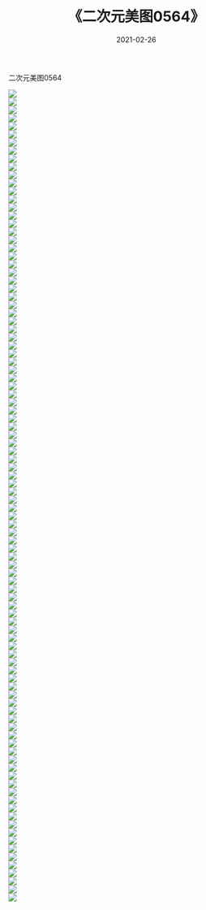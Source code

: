 ﻿---
layout: post
title:  《二次元美图0564》
date:   2021-02-26
img: http://imgx.orgx.ga/二次元/2021/二次元美图0564/000.jpg
categories: [美女, 清纯, 唯美]
---

二次元美图0564

 ![](http://imgx.orgx.ga/二次元/2021/二次元美图0564/001.jpg) <br>![](http://imgx.orgx.ga/二次元/2021/二次元美图0564/002.jpg) <br>![](http://imgx.orgx.ga/二次元/2021/二次元美图0564/003.jpg) <br>![](http://imgx.orgx.ga/二次元/2021/二次元美图0564/004.jpg) <br>![](http://imgx.orgx.ga/二次元/2021/二次元美图0564/005.jpg) <br>![](http://imgx.orgx.ga/二次元/2021/二次元美图0564/006.jpg) <br>![](http://imgx.orgx.ga/二次元/2021/二次元美图0564/007.jpg) <br>![](http://imgx.orgx.ga/二次元/2021/二次元美图0564/008.jpg) <br>![](http://imgx.orgx.ga/二次元/2021/二次元美图0564/009.jpg) <br>![](http://imgx.orgx.ga/二次元/2021/二次元美图0564/010.jpg) <br>![](http://imgx.orgx.ga/二次元/2021/二次元美图0564/011.jpg) <br>![](http://imgx.orgx.ga/二次元/2021/二次元美图0564/012.jpg) <br>![](http://imgx.orgx.ga/二次元/2021/二次元美图0564/013.jpg) <br>![](http://imgx.orgx.ga/二次元/2021/二次元美图0564/014.jpg) <br>![](http://imgx.orgx.ga/二次元/2021/二次元美图0564/015.jpg) <br>![](http://imgx.orgx.ga/二次元/2021/二次元美图0564/016.jpg) <br>![](http://imgx.orgx.ga/二次元/2021/二次元美图0564/017.jpg) <br>![](http://imgx.orgx.ga/二次元/2021/二次元美图0564/018.jpg) <br>![](http://imgx.orgx.ga/二次元/2021/二次元美图0564/019.jpg) <br>![](http://imgx.orgx.ga/二次元/2021/二次元美图0564/020.jpg) <br>![](http://imgx.orgx.ga/二次元/2021/二次元美图0564/021.jpg) <br>![](http://imgx.orgx.ga/二次元/2021/二次元美图0564/022.jpg) <br>![](http://imgx.orgx.ga/二次元/2021/二次元美图0564/023.jpg) <br>![](http://imgx.orgx.ga/二次元/2021/二次元美图0564/024.jpg) <br>![](http://imgx.orgx.ga/二次元/2021/二次元美图0564/025.jpg) <br>![](http://imgx.orgx.ga/二次元/2021/二次元美图0564/026.jpg) <br>![](http://imgx.orgx.ga/二次元/2021/二次元美图0564/027.jpg) <br>![](http://imgx.orgx.ga/二次元/2021/二次元美图0564/028.jpg) <br>![](http://imgx.orgx.ga/二次元/2021/二次元美图0564/029.jpg) <br>![](http://imgx.orgx.ga/二次元/2021/二次元美图0564/030.jpg) <br>![](http://imgx.orgx.ga/二次元/2021/二次元美图0564/031.jpg) <br>![](http://imgx.orgx.ga/二次元/2021/二次元美图0564/032.jpg) <br>![](http://imgx.orgx.ga/二次元/2021/二次元美图0564/033.jpg) <br>![](http://imgx.orgx.ga/二次元/2021/二次元美图0564/034.jpg) <br>![](http://imgx.orgx.ga/二次元/2021/二次元美图0564/035.jpg) <br>![](http://imgx.orgx.ga/二次元/2021/二次元美图0564/036.jpg) <br>![](http://imgx.orgx.ga/二次元/2021/二次元美图0564/037.jpg) <br>![](http://imgx.orgx.ga/二次元/2021/二次元美图0564/038.jpg) <br>![](http://imgx.orgx.ga/二次元/2021/二次元美图0564/039.jpg) <br>![](http://imgx.orgx.ga/二次元/2021/二次元美图0564/040.jpg) <br>![](http://imgx.orgx.ga/二次元/2021/二次元美图0564/041.jpg) <br>![](http://imgx.orgx.ga/二次元/2021/二次元美图0564/042.jpg) <br>![](http://imgx.orgx.ga/二次元/2021/二次元美图0564/043.jpg) <br>![](http://imgx.orgx.ga/二次元/2021/二次元美图0564/044.jpg) <br>![](http://imgx.orgx.ga/二次元/2021/二次元美图0564/045.jpg) <br>![](http://imgx.orgx.ga/二次元/2021/二次元美图0564/046.jpg) <br>![](http://imgx.orgx.ga/二次元/2021/二次元美图0564/047.jpg) <br>![](http://imgx.orgx.ga/二次元/2021/二次元美图0564/048.jpg) <br>![](http://imgx.orgx.ga/二次元/2021/二次元美图0564/049.jpg) <br>![](http://imgx.orgx.ga/二次元/2021/二次元美图0564/050.jpg) <br>![](http://imgx.orgx.ga/二次元/2021/二次元美图0564/051.jpg) <br>![](http://imgx.orgx.ga/二次元/2021/二次元美图0564/052.jpg) <br>![](http://imgx.orgx.ga/二次元/2021/二次元美图0564/053.jpg) <br>![](http://imgx.orgx.ga/二次元/2021/二次元美图0564/054.jpg) <br>![](http://imgx.orgx.ga/二次元/2021/二次元美图0564/055.jpg) <br>![](http://imgx.orgx.ga/二次元/2021/二次元美图0564/056.jpg) <br>![](http://imgx.orgx.ga/二次元/2021/二次元美图0564/057.jpg) <br>![](http://imgx.orgx.ga/二次元/2021/二次元美图0564/058.jpg) <br>![](http://imgx.orgx.ga/二次元/2021/二次元美图0564/059.jpg) <br>![](http://imgx.orgx.ga/二次元/2021/二次元美图0564/060.jpg) <br>![](http://imgx.orgx.ga/二次元/2021/二次元美图0564/061.jpg) <br>![](http://imgx.orgx.ga/二次元/2021/二次元美图0564/062.jpg) <br>![](http://imgx.orgx.ga/二次元/2021/二次元美图0564/063.jpg) <br>![](http://imgx.orgx.ga/二次元/2021/二次元美图0564/064.jpg) <br>![](http://imgx.orgx.ga/二次元/2021/二次元美图0564/065.jpg) <br>![](http://imgx.orgx.ga/二次元/2021/二次元美图0564/066.jpg) <br>![](http://imgx.orgx.ga/二次元/2021/二次元美图0564/067.jpg) <br>![](http://imgx.orgx.ga/二次元/2021/二次元美图0564/068.jpg) <br>![](http://imgx.orgx.ga/二次元/2021/二次元美图0564/069.jpg) <br>![](http://imgx.orgx.ga/二次元/2021/二次元美图0564/070.jpg) <br>![](http://imgx.orgx.ga/二次元/2021/二次元美图0564/071.jpg) <br>![](http://imgx.orgx.ga/二次元/2021/二次元美图0564/072.jpg) <br>![](http://imgx.orgx.ga/二次元/2021/二次元美图0564/073.jpg) <br>![](http://imgx.orgx.ga/二次元/2021/二次元美图0564/074.jpg) <br>![](http://imgx.orgx.ga/二次元/2021/二次元美图0564/075.jpg) <br>![](http://imgx.orgx.ga/二次元/2021/二次元美图0564/076.jpg) <br>![](http://imgx.orgx.ga/二次元/2021/二次元美图0564/077.jpg) <br>![](http://imgx.orgx.ga/二次元/2021/二次元美图0564/078.jpg) <br>![](http://imgx.orgx.ga/二次元/2021/二次元美图0564/079.jpg) <br>![](http://imgx.orgx.ga/二次元/2021/二次元美图0564/080.jpg) <br>![](http://imgx.orgx.ga/二次元/2021/二次元美图0564/081.jpg) <br>![](http://imgx.orgx.ga/二次元/2021/二次元美图0564/082.jpg) <br>![](http://imgx.orgx.ga/二次元/2021/二次元美图0564/083.jpg) <br>![](http://imgx.orgx.ga/二次元/2021/二次元美图0564/084.jpg) <br>![](http://imgx.orgx.ga/二次元/2021/二次元美图0564/085.jpg) <br>![](http://imgx.orgx.ga/二次元/2021/二次元美图0564/086.jpg) <br>![](http://imgx.orgx.ga/二次元/2021/二次元美图0564/087.jpg) <br>![](http://imgx.orgx.ga/二次元/2021/二次元美图0564/088.jpg) <br>![](http://imgx.orgx.ga/二次元/2021/二次元美图0564/089.jpg) <br>![](http://imgx.orgx.ga/二次元/2021/二次元美图0564/090.jpg) <br>![](http://imgx.orgx.ga/二次元/2021/二次元美图0564/091.jpg) <br>![](http://imgx.orgx.ga/二次元/2021/二次元美图0564/092.jpg) <br>![](http://imgx.orgx.ga/二次元/2021/二次元美图0564/093.jpg) <br>![](http://imgx.orgx.ga/二次元/2021/二次元美图0564/094.jpg) <br>![](http://imgx.orgx.ga/二次元/2021/二次元美图0564/095.jpg) <br>![](http://imgx.orgx.ga/二次元/2021/二次元美图0564/096.jpg) <br>![](http://imgx.orgx.ga/二次元/2021/二次元美图0564/097.jpg) <br>![](http://imgx.orgx.ga/二次元/2021/二次元美图0564/098.jpg) <br>![](http://imgx.orgx.ga/二次元/2021/二次元美图0564/099.jpg) <br>![](http://imgx.orgx.ga/二次元/2021/二次元美图0564/100.jpg) <br>